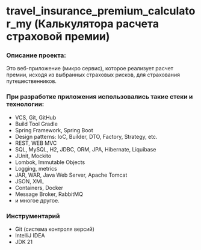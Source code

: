 # travel_insurance_premium_calculator_my (Калькулятора расчета страховой премии)

### Описание проекта:
Это веб-приложение (микро сервис), которое реализует расчет премии, исходя из выбранных страховых рисков, для страхования путешественников.

### При разработке приложения использовались такие стеки и технологии:
- VCS, Git, GitHub
- Build Tool Gradle
- Spring Framework, Spring Boot
- Design patterns: IoC, Builder, DTO, Factory, Strategy, etc.
- REST, WEB MVC
- SQL, MySQL, H2, JDBC, ORM, JPA, Hibernate, Liquibase
- JUnit, Mockito
- Lombok, Immutable Objects
- Logging, metrics
- JAR, WAR, Java Web Server, Apache Tomcat
- JSON, XML
- Containers, Docker
- Message Broker, RabbitMQ
- и многое другое.

### Инструментарий

- Git (система контроля версий)
- IntelliJ IDEA
- JDK 21